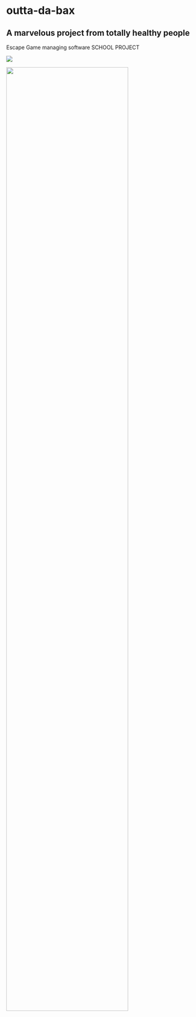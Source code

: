 # outta-da-bax

## A marvelous project from totally healthy people
Escape Game managing software SCHOOL PROJECT

![](https://tenor.com/view/rabbit-creepy-gif-10908693)

<img src="https://tenor.com/view/rabbit-creepy-gif-10908693" width="80%">